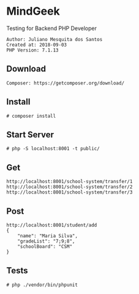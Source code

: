 # MindGeek
Testing for Backend PHP Developer
```
Author: Juliano Mesquita dos Santos
Created at: 2018-09-03
PHP Version: 7.1.13
```

## Download
```
Composer: https://getcomposer.org/download/
```

## Install
```
# composer install
```

## Start Server
```
# php -S localhost:8001 -t public/
```

## Get
```
http://localhost:8001/school-system/transfer/1
http://localhost:8001/school-system/transfer/2
http://localhost:8001/school-system/transfer/3
```

## Post
```
http://localhost:8001/student/add
{
    "name": "Maria Silva",
    "gradeList": "7;9;8",
    "schoolBoard": "CSM"
}
```

## Tests
```
# php ./vendor/bin/phpunit
```
